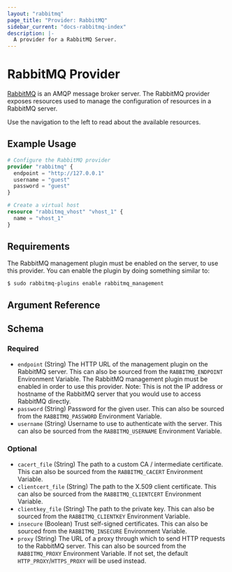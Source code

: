 ```yaml
---
layout: "rabbitmq"
page_title: "Provider: RabbitMQ"
sidebar_current: "docs-rabbitmq-index"
description: |-
  A provider for a RabbitMQ Server.
---
```


# RabbitMQ Provider

[RabbitMQ](http://www.rabbitmq.com) is an AMQP message broker server. The
RabbitMQ provider exposes resources used to manage the configuration of
resources in a RabbitMQ server.

Use the navigation to the left to read about the available resources.

## Example Usage

```terraform
# Configure the RabbitMQ provider
provider "rabbitmq" {
  endpoint = "http://127.0.0.1"
  username = "guest"
  password = "guest"
}

# Create a virtual host
resource "rabbitmq_vhost" "vhost_1" {
  name = "vhost_1"
}
```


## Requirements

The RabbitMQ management plugin must be enabled on the server, to use this provider. You can
enable the plugin by doing something similar to:

```
$ sudo rabbitmq-plugins enable rabbitmq_management
```

## Argument Reference


<!-- schema generated by tfplugindocs -->
## Schema

### Required

- `endpoint` (String) The HTTP URL of the management plugin on the RabbitMQ server. This can also be sourced from the `RABBITMQ_ENDPOINT` Environment Variable. The RabbitMQ management plugin must be enabled in order to use this provider. Note: This is not the IP address or hostname of the RabbitMQ server that you would use to access RabbitMQ directly.
- `password` (String) Password for the given user. This can also be sourced from the `RABBITMQ_PASSWORD` Environment Variable.
- `username` (String) Username to use to authenticate with the server. This can also be sourced from the `RABBITMQ_USERNAME` Environment Variable.

### Optional

- `cacert_file` (String) The path to a custom CA / intermediate certificate. This can also be sourced from the `RABBITMQ_CACERT` Environment Variable.
- `clientcert_file` (String) The path to the X.509 client certificate. This can also be sourced from the `RABBITMQ_CLIENTCERT` Environment Variable.
- `clientkey_file` (String) The path to the private key. This can also be sourced from the `RABBITMQ_CLIENTKEY` Environment Variable.
- `insecure` (Boolean) Trust self-signed certificates. This can also be sourced from the `RABBITMQ_INSECURE` Environment Variable.
- `proxy` (String) The URL of a proxy through which to send HTTP requests to the RabbitMQ server. This can also be sourced from the `RABBITMQ_PROXY` Environment Variable. If not set, the default `HTTP_PROXY`/`HTTPS_PROXY` will be used instead.
